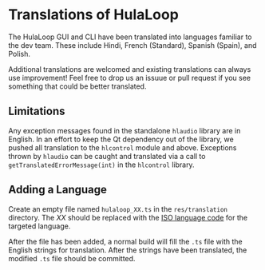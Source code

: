 # Translations of HulaLoop #

The HulaLoop GUI and CLI have been translated into languages familiar to the dev team. These include Hindi, French (Standard), Spanish (Spain), and Polish.

Additional translations are welcomed and existing translations can always use improvement! Feel free to drop us an issuue or pull request if you see something that could be better translated.

## Limitations ##
Any exception messages found in the standalone ```hlaudio``` library are in English. In an effort to keep the Qt dependency out of the library, we pushed all translation to the ```hlcontrol``` module and above. Exceptions thrown by ```hlaudio``` can be caught and translated via a call to ```getTranslatedErrorMessage(int)``` in the ```hlcontrol``` library.

## Adding a Language ##
Create an empty file named ```hulaloop_XX.ts``` in the ```res/translation``` directory. The *XX* should be replaced with the [ISO language code](https://www.andiamo.co.uk/resources/iso-language-codes) for the targeted language.

After the file has been added, a normal build will fill the ```.ts``` file with the English strings for translation. After the strings have been translated, the modified ```.ts``` file should be committed.